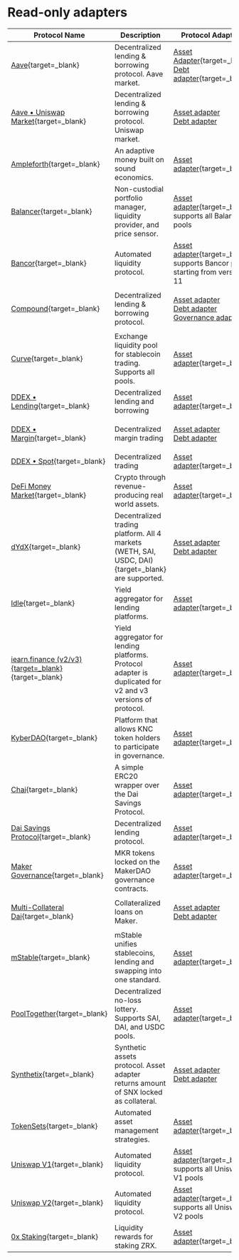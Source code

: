 # Read-only adapters

| Protocol Name | Description | Protocol Adapters | Token Adapters |
| --- | --- | --- | --- |
| [Aave](https://github.com/zeriontech/defi-sdk/blob/master/contracts/adapters/aave){target=_blank} | Decentralized lending & borrowing protocol. Aave market. | [Asset Adapter](https://github.com/zeriontech/defi-sdk/blob/master/contracts/adapters/aave/AaveAssetAdapter.sol){target=_blank} <br> [Debt adapter](https://github.com/zeriontech/defi-sdk/blob/master/contracts/adapters/aave/AaveDebtAdapter.sol){target=_blank} | [AToken](https://github.com/zeriontech/defi-sdk/blob/master/contracts/adapters/aave/AaveTokenAdapter.sol){target=_blank}                            |
| [Aave • Uniswap Market](https://github.com/zeriontech/defi-sdk/blob/master/contracts/adapters/aaveUniswap){target=_blank} | Decentralized lending & borrowing protocol. Uniswap market.                                                | <p><a href="https://github.com/zeriontech/defi-sdk/blob/master/contracts/adapters/aaveUniswap/AaveUniswapAssetAdapter.sol">Asset adapter</a><br><a href="https://github.com/zeriontech/defi-sdk/blob/master/contracts/adapters/aaveUniswap/AaveUniswapDebtAdapter.sol">Debt adapter</a></p>                                                                                                                                      | ["AToken Uniswap Market"](https://github.com/zeriontech/defi-sdk/blob/master/contracts/adapters/aave/AaveTokenAdapter.sol){target=_blank}             |
| [Ampleforth](https://github.com/zeriontech/defi-sdk/blob/master/contracts/adapters/ampleforth){target=_blank}             | An adaptive money built on sound economics.                                                                | [Asset adapter](https://github.com/zeriontech/defi-sdk/blob/master/contracts/adapters/ampleforth/AmpleforthAdapter.sol){target=_blank}                                                                                                                                                                                                                                                                                                          | —                                                                                                                                      |
| [Balancer](https://github.com/zeriontech/defi-sdk/blob/master/contracts/adapters/balancer){target=_blank}                 | Non-custodial portfolio manager, liquidity provider, and price sensor.                                     | [Asset adapter](https://github.com/zeriontech/defi-sdk/blob/master/contracts/adapters/balancer/BalancerAdapter.sol){target=_blank} supports all Balancer pools                                                                                                                                                                                                                                                                                  | ["Balancer pool token"](https://github.com/zeriontech/defi-sdk/blob/master/contracts/adapters/balancer/BalancerTokenAdapter.sol){target=_blank}       |
| [Bancor](https://github.com/zeriontech/defi-sdk/blob/master/contracts/adapters/bancor){target=_blank}                     | Automated liquidity protocol.                                                                              | [Asset adapter](https://github.com/zeriontech/defi-sdk/blob/master/contracts/adapters/bancor/BancorAdapter.sol){target=_blank} supports Bancor pools starting from version 11                                                                                                                                                                                                                                                                   | ["SmartToken"](https://github.com/zeriontech/defi-sdk/blob/master/contracts/adapters/bancor/BancorTokenAdapter.sol){target=_blank}                    |
| [Compound](https://github.com/zeriontech/defi-sdk/blob/master/contracts/adapters/compound){target=_blank}                 | Decentralized lending & borrowing protocol.                                                                | <p><a href="https://github.com/zeriontech/defi-sdk/blob/master/contracts/adapters/compound/CompoundAssetAdapter.sol">Asset adapter</a><br><a href="https://github.com/zeriontech/defi-sdk/blob/master/contracts/adapters/compound/CompoundDebtAdapter.sol">Debt adapter</a><br><a href="https://github.com/zeriontech/defi-sdk/blob/master/contracts/adapters/compound/CompoundGovernanceAdapter.sol">Governance adapter</a></p> | ["CToken"](https://github.com/zeriontech/defi-sdk/blob/master/contracts/adapters/compound/CompoundTokenAdapter.sol){target=_blank}                    |
| [Curve](https://github.com/zeriontech/defi-sdk/blob/master/contracts/adapters/curve){target=_blank}                       | Exchange liquidity pool for stablecoin trading. Supports all pools.                                        | [Asset adapter](https://github.com/zeriontech/defi-sdk/blob/master/contracts/adapters/curve/CurveAdapter.sol){target=_blank}                                                                                                                                                                                                                                                                                                                    | ["Curve pool token"](https://github.com/zeriontech/defi-sdk/blob/master/contracts/adapters/curve/CurveTokenAdapter.sol){target=_blank}                |
| [DDEX • Lending](https://github.com/zeriontech/defi-sdk/blob/master/contracts/adapters/ddexLending){target=_blank}        | Decentralized lending and borrowing                                                                        | [Asset adapter](https://github.com/zeriontech/defi-sdk/blob/master/contracts/adapters/ddexLending/DdexLendingAssetAdapter.sol){target=_blank}                                                                                                                                                                                                                                                                                                   | —                                                                                                                                      |
| [DDEX • Margin](https://github.com/zeriontech/defi-sdk/blob/master/contracts/adapters/ddexMargin){target=_blank}          | Decentralized margin trading                                                                               | <p><a href="https://github.com/zeriontech/defi-sdk/blob/master/contracts/adapters/ddexMargin/DdexMarginAssetAdapter.sol">Asset adapter</a><br><a href="https://github.com/zeriontech/defi-sdk/blob/master/contracts/adapters/ddexMargin/DdexMarginDebtAdapter.sol">Debt adapter</a></p>                                                                                                                                          | —                                                                                                                                      |
| [DDEX • Spot](https://github.com/zeriontech/defi-sdk/blob/master/contracts/adapters/ddexSpot){target=_blank}              | Decentralized trading                                                                                      | [Asset adapter](https://github.com/zeriontech/defi-sdk/blob/master/contracts/adapters/ddexSpot/DdexSpotAssetAdapter.sol){target=_blank}                                                                                                                                                                                                                                                                                                         | —                                                                                                                                      |
| [DeFi Money Market](https://github.com/zeriontech/defi-sdk/blob/master/contracts/adapters/dmm){target=_blank}             | Crypto through revenue-producing real world assets.                                                        | [Asset adapter](https://github.com/zeriontech/defi-sdk/blob/master/contracts/adapters/dmm/DmmAssetAdapter.sol){target=_blank}                                                                                                                                                                                                                                                                                                                   | ["MToken"](https://github.com/zeriontech/defi-sdk/blob/master/contracts/adapters/dmm/DmmTokenAdapter.sol){target=_blank}                              |
| [dYdX](https://github.com/zeriontech/defi-sdk/blob/master/contracts/adapters/dydx){target=_blank}                         | Decentralized trading platform. All 4 markets (WETH, SAI, USDC, DAI){target=_blank} are supported.                        | <p><a href="https://github.com/zeriontech/defi-sdk/blob/master/contracts/adapters/dydx/DyDxAssetAdapter.sol">Asset adapter</a><br><a href="https://github.com/zeriontech/defi-sdk/blob/master/contracts/adapters/dydx/DyDxDebtAdapter.sol">Debt adapter</a></p>                                                                                                                                                                  | —                                                                                                                                      |
| [Idle](https://github.com/zeriontech/defi-sdk/blob/master/contracts/adapters/idle){target=_blank}                         | Yield aggregator for lending platforms.                                                                    | [Asset adapter](https://github.com/zeriontech/defi-sdk/blob/master/contracts/adapters/idle/IdleAdapter.sol){target=_blank}                                                                                                                                                                                                                                                                                                                      | ["IdleToken"](https://github.com/zeriontech/defi-sdk/blob/master/contracts/adapters/idle/IdleTokenAdapter.sol){target=_blank}                         |
| [iearn.finance (v2/v3){target=_blank}](https://github.com/zeriontech/defi-sdk/blob/master/contracts/adapters/iearn){target=_blank}       | Yield aggregator for lending platforms. Protocol adapter is duplicated for v2 and v3 versions of protocol. | [Asset adapter](https://github.com/zeriontech/defi-sdk/blob/master/contracts/adapters/iearn/IearnAdapter.sol){target=_blank}                                                                                                                                                                                                                                                                                                                    | ["YToken"](https://github.com/zeriontech/defi-sdk/blob/master/contracts/adapters/iearn/IearnTokenAdapter.sol){target=_blank}                          |
| [KyberDAO](https://github.com/zeriontech/defi-sdk/blob/master/contracts/adapters/kyber){target=_blank}                    | Platform that allows KNC token holders to participate in governance.                                       | [Asset adapter](https://github.com/zeriontech/defi-sdk/blob/master/contracts/adapters/kyber/KyberAssetAdapter.sol){target=_blank}                                                                                                                                                                                                                                                                                                               | —                                                                                                                                      |
| [Chai](https://github.com/zeriontech/defi-sdk/blob/master/contracts/adapters/maker){target=_blank}                        | A simple ERC20 wrapper over the Dai Savings Protocol.                                                      | [Asset adapter](https://github.com/zeriontech/defi-sdk/blob/master/contracts/adapters/maker/ChaiAdapter.sol){target=_blank}                                                                                                                                                                                                                                                                                                                     | ["Chai token"](https://github.com/zeriontech/defi-sdk/blob/master/contracts/adapters/maker/ChaiTokenAdapter.sol){target=_blank}                       |
| [Dai Savings Protocol](https://github.com/zeriontech/defi-sdk/blob/master/contracts/adapters/maker){target=_blank}        | Decentralized lending protocol.                                                                            | [Asset adapter](https://github.com/zeriontech/defi-sdk/blob/master/contracts/adapters/maker/DSRAdapter.sol){target=_blank}                                                                                                                                                                                                                                                                                                                      | —                                                                                                                                      |
| [Maker Governance](https://github.com/zeriontech/defi-sdk/blob/master/contracts/adapters/maker){target=_blank}            | MKR tokens locked on the MakerDAO governance contracts.                                                    | [Asset adapter](https://github.com/zeriontech/defi-sdk/blob/master/contracts/adapters/maker/MakerGovernanceAdapter.sol){target=_blank}                                                                                                                                                                                                                                                                                                          | —                                                                                                                                      |
| [Multi-Collateral Dai](https://github.com/zeriontech/defi-sdk/blob/master/contracts/adapters/maker){target=_blank}        | Collateralized loans on Maker.                                                                             | <p><a href="https://github.com/zeriontech/defi-sdk/blob/master/contracts/adapters/maker/MCDAssetAdapter.sol">Asset adapter</a><br><a href="https://github.com/zeriontech/defi-sdk/blob/master/contracts/adapters/maker/MCDDebtAdapter.sol">Debt adapter</a></p>                                                                                                                                                                  | —                                                                                                                                      |
| [mStable](https://github.com/zeriontech/defi-sdk/blob/master/contracts/adapters/mstable){target=_blank}                   | mStable unifies stablecoins, lending and swapping into one standard.                                       | [Asset adapter](https://github.com/zeriontech/defi-sdk/blob/master/contracts/adapters/mstable/MstableAssetAdapter.sol){target=_blank}                                                                                                                                                                                                                                                                                                           | ["Masset"](https://github.com/zeriontech/defi-sdk/blob/master/contracts/adapters/mstable/MstableTokenAdapter.sol){target=_blank}                      |
| [PoolTogether](https://github.com/zeriontech/defi-sdk/blob/master/contracts/adapters/poolTogether){target=_blank}         | Decentralized no-loss lottery. Supports SAI, DAI, and USDC pools.                                          | [Asset adapter](https://github.com/zeriontech/defi-sdk/blob/master/contracts/adapters/poolTogether/PoolTogetherAdapter.sol){target=_blank}                                                                                                                                                                                                                                                                                                      | ["PoolTogether pool"](https://github.com/zeriontech/defi-sdk/blob/master/contracts/adapters/poolTogether/PoolTogetherTokenAdapter.sol){target=_blank} |
| [Synthetix](https://github.com/zeriontech/defi-sdk/blob/master/contracts/adapters/synthetix){target=_blank}               | Synthetic assets protocol. Asset adapter returns amount of SNX locked as collateral.                       | <p><a href="https://github.com/zeriontech/defi-sdk/blob/master/contracts/adapters/synthetix/SynthetixAssetAdapter.sol">Asset adapter</a><br><a href="https://github.com/zeriontech/defi-sdk/blob/master/contracts/adapters/synthetix/SynthetixDebtAdapter.sol">Debt adapter</a></p>                                                                                                                                              | —                                                                                                                                      |
| [TokenSets](https://github.com/zeriontech/defi-sdk/blob/master/contracts/adapters/tokenSets){target=_blank}               | Automated asset management strategies.                                                                     | [Asset adapter](https://github.com/zeriontech/defi-sdk/blob/master/contracts/adapters/tokenSets/TokenSetsAdapter.sol){target=_blank}                                                                                                                                                                                                                                                                                                            | ["SetToken"](https://github.com/zeriontech/defi-sdk/blob/master/contracts/adapters/tokenSets/TokenSetsTokenAdapter.sol){target=_blank}                |
| [Uniswap V1](https://github.com/zeriontech/defi-sdk/blob/master/contracts/adapters/uniswap){target=_blank}                | Automated liquidity protocol.                                                                              | [Asset adapter](https://github.com/zeriontech/defi-sdk/blob/master/contracts/adapters/uniswap/UniswapV1Adapter.sol){target=_blank} supports all Uniswap V1 pools                                                                                                                                                                                                                                                                                | ["Uniswap V1 pool token"](https://github.com/zeriontech/defi-sdk/blob/master/contracts/adapters/uniswap/UniswapV1TokenAdapter.sol){target=_blank}     |
| [Uniswap V2](https://github.com/zeriontech/defi-sdk/blob/master/contracts/adapters/uniswap){target=_blank}                | Automated liquidity protocol.                                                                              | [Asset adapter](https://github.com/zeriontech/defi-sdk/blob/master/contracts/adapters/uniswap/UniswapV2Adapter.sol){target=_blank} supports all Uniswap V2 pools                                                                                                                                                                                                                                                                                | ["Uniswap V2 pool token"](https://github.com/zeriontech/defi-sdk/blob/master/contracts/adapters/uniswap/UniswapV2TokenAdapter.sol){target=_blank}     |
| [0x Staking](https://github.com/zeriontech/defi-sdk/blob/master/contracts/adapters/zrx){target=_blank}                    | Liquidity rewards for staking ZRX.                                                                         | [Asset adapter](https://github.com/zeriontech/defi-sdk/blob/master/contracts/adapters/zrx/ZrxAdapter.sol){target=_blank}                                                                                                                                                                                                                                                                                                                        | —                                                                                                                                      |
